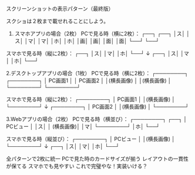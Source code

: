 スクリーンショットの表示パターン（最終版）

スクショは２枚まで載せれることにしよう。

1. スマホアプリの場合（2枚）
PCで見る時（横に2枚）：
┌──┐ ┌──┐
│ス│ │ス│
│マ│ │マ│
│ホ│ │ホ│
│画│ │画│
│面│ │面│
└──┘ └──┘

スマホで見る時（縦に2枚）：
┌──┐
│ス│
│マ│
│ホ│
└──┘
  ↓
┌──┐
│ス│
│マ│
│ホ│
└──┘

2.デスクトップアプリの場合（1枚）
PCで見る時（横に2枚）：
┌────────┐ ┌────────┐
│  PC画面1  │ │  PC画面2  │
│(横長画像) │ │(横長画像) │
└────────┘ └────────┘

スマホで見る時（縦に2枚）：
┌────────┐
│  PC画面1  │
│(横長画像) │
└────────┘
      ↓
┌────────┐
│  PC画面2  │
│(横長画像) │
└────────┘

3.Webアプリの場合（2枚）
PCで見る時（横並び）：
┌────────┐  ┌──┐
│  PCビュー │  │ス│
│ (横長画像)│  │マ│
└────────┘  │ホ│
             └──┘

スマホで見る時（縦並び）：
┌────────┐
│  PCビュー │
│(横長画像) │
└────────┘
     ↓
┌──┐
│ス│
│マ│
│ホ│
└──┘

全パターンで2枚に統一
PCで見た時のカードサイズが揃う
レイアウトの一貫性が保てる
スマホでも見やすい
これで完璧やな！実装いける？